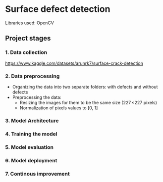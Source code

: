 # Surface defect detection

Libraries used: OpenCV

## Project stages

### 1. Data collection

https://www.kaggle.com/datasets/arunrk7/surface-crack-detection

### 2. Data preprocessing

- Organizing the data into two separate folders: with defects and without defects
- Preprocessing the data:
  - Resizing the images for them to be the same size (227 × 227 pixels)
  - Normalization of pixels values to [0, 1]

### 3. Model Architecture

### 4. Training the model

### 5. Model evaluation

### 6. Model deployment

### 7. Continous improvement
